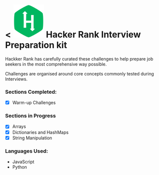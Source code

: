 

# < <a href="https://www.hackerrank.com/interview/interview-preparation-kit" target="_blank" rel="noopener noreferrer"><img src="./_imgs/HackerRank_logo.svg" width="100px" style="display:inline"/></a> Hacker Rank Interview Preparation kit

Hackker Rank has carefully curated these challenges to help prepare job seekers in the most comprehensive way possible. 

Challenges are organised around core concepts commonly tested during Interviews.

### Sections Completed:
- [x] Warm-up Challenges

### Sections in Progress
- [x] Arrays
- [x] Dictionaries and HashMaps
- [x] String Manipulation

### Languages Used:
- JavaScript
- Python